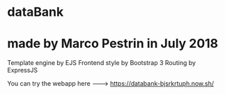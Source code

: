 # dataBank

# made by Marco Pestrin in July 2018

Template engine by EJS
Frontend style by Bootstrap 3
Routing by ExpressJS


You can try the webapp here ---> https://databank-bjsrkrtuph.now.sh/
